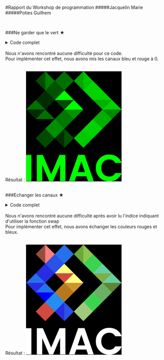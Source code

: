#Rapport du Workshop de programmation
#####Jacquelin Marie
#####Poties Guilhem

<br/>

###Ne garder que le vert ★
<details><summary>Code complet</summary>
```cpp
void neGarderQueLeVert(sil::Image image) {
    for (int x{0}; x < image.width(); x++)
    {
        for (int y{0}; y < image.height(); y++)
        {
            image.pixel(x, y).r = 0.f;
            image.pixel(x, y).b = 0.f;
        }
    }
    image.save("output/neGarderQueLeVert.png");
}
```
</details>
</br>
Nous n'avons rencontré aucune difficulté pour ce code.</br>
Pour implémenter cet effet, nous avons mis les canaux bleu et rouge à 0.
</br>
</br>

Résultat : 
![image](./output/neGarderQueLeVert.png)
</br>
</br>

###Echanger les canaux ★
<details><summary>Code complet</summary>

```cpp
void neGarderQueLeVert(sil::Image image) {
    for (int x{0}; x < image.width(); x++)
    {
        for (int y{0}; y < image.height(); y++)
        {
            image.pixel(x, y).r = 0.f;
            image.pixel(x, y).b = 0.f;
        }
    }
    image.save("output/neGarderQueLeVert.png");
}
```
</details>
</br>
Nous n'avons rencontré aucune difficulté après avoir lu l'indice indiquant d'utiliser la fonction swap</br>
Pour implémenter cet effet, nous avons échanger les couleurs rouges et bleux.
</br>
</br>

Résultat : 
![image](./output/echangerLesCanaux.png)
</br>
</br>